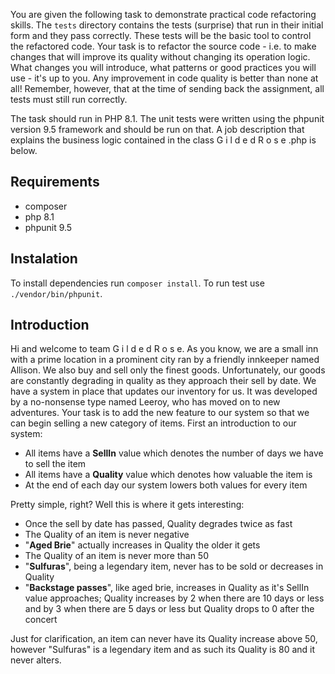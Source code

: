 You are given the following task to demonstrate practical code refactoring skills. The `tests` directory contains the tests (surprise) that run in their initial form and they pass correctly. These tests will be the basic tool to control the refactored code. Your task is to refactor the source code - i.e. to make changes that will improve its quality without changing its operation logic. What changes you will introduce, what patterns or good practices you will use - it's up to you. Any improvement in code quality is better than none at all! Remember, however, that at the time of sending back the assignment, all tests must still run correctly.

The task should run in PHP 8.1. The unit tests were written using the phpunit version 9.5 framework and should be run on that. A job description that explains the business logic contained in the class G i l d e d R o s e .php is below.

## Requirements
- composer
- php 8.1
- phpunit 9.5

## Instalation
To install dependencies run ```composer install```. To run test use ```./vendor/bin/phpunit```.

## Introduction

Hi and welcome to team G i l d e d  R o s e. As you know, we are a small inn with a
prime location in a prominent city ran by a friendly innkeeper named Allison.
We also buy and sell only the finest goods. Unfortunately, our goods are
constantly degrading in quality as they approach their sell by date. We have a
system in place that updates our inventory for us. It was developed by a
no-nonsense type named Leeroy, who has moved on to new adventures. Your task is
to add the new feature to our system so that we can begin selling a new
category of items. First an introduction to our system:

- All items have a **SellIn** value which denotes the number of days we have to
sell the item
- All items have a **Quality** value which denotes how valuable the
item is 
- At the end of each day our system lowers both values for every item

Pretty simple, right? Well this is where it gets interesting:

- Once the sell by date has passed, Quality degrades twice as fast 
- The Quality of an item is never negative 
- "**Aged Brie**" actually increases in Quality the older it gets
- The Quality of an item is never more than 50
- "**Sulfuras**", being a legendary item, never has to be sold or decreases in
Quality
- "**Backstage passes**", like aged brie, increases in Quality as it's
SellIn value approaches; Quality increases by 2 when there are 10 days or less
and by 3 when there are 5 days or less but Quality drops to 0 after the concert

Just for clarification, an item can never have its Quality increase above 50, however "Sulfuras" is a legendary 
item and as such its Quality is 80 and it never alters.
